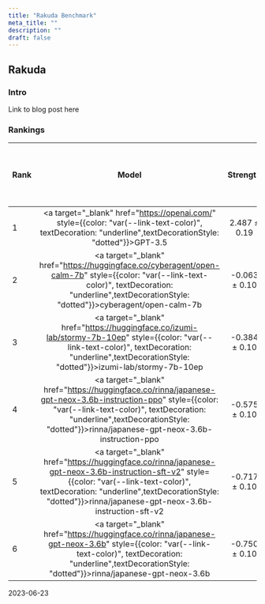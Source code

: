 ```yaml
---
title: "Rakuda Benchmark"
meta_title: ""
description: ""
draft: false
---
```


## Rakuda

### Intro

Link to blog post here

### Rankings

| Rank | Model | Strength | Win Rate | Stronger than the next model at confidence level  | 
| :--- | :---: | :---: | :---: | :---: |
| 1 | <a target="_blank" href="https://openai.com/" style={{color: "var(--link-text-color)", textDecoration: "underline",textDecorationStyle: "dotted"}}>GPT-3.5</a> | 2.487 ± 0.19  | 94% | 100.0%
| 2 | <a target="_blank" href="https://huggingface.co/cyberagent/open-calm-7b" style={{color: "var(--link-text-color)", textDecoration: "underline",textDecorationStyle: "dotted"}}>cyberagent/open-calm-7b</a> | -0.063 ± 0.10  | 52% | 98.6%
| 3 | <a target="_blank" href="https://huggingface.co/izumi-lab/stormy-7b-10ep" style={{color: "var(--link-text-color)", textDecoration: "underline",textDecorationStyle: "dotted"}}>izumi-lab/stormy-7b-10ep</a> | -0.384 ± 0.10  | 44% | 90.7%
| 4 | <a target="_blank" href="https://huggingface.co/rinna/japanese-gpt-neox-3.6b-instruction-ppo" style={{color: "var(--link-text-color)", textDecoration: "underline",textDecorationStyle: "dotted"}}>rinna/japanese-gpt-neox-3.6b-instruction-ppo</a> | -0.575 ± 0.10  | 39% | 83.6%
| 5 | <a target="_blank" href="https://huggingface.co/rinna/japanese-gpt-neox-3.6b-instruction-sft-v2" style={{color: "var(--link-text-color)", textDecoration: "underline",textDecorationStyle: "dotted"}}>rinna/japanese-gpt-neox-3.6b-instruction-sft-v2</a> | -0.717 ± 0.10  | 36% | 59.0%
| 6 | <a target="_blank" href="https://huggingface.co/rinna/japanese-gpt-neox-3.6b" style={{color: "var(--link-text-color)", textDecoration: "underline",textDecorationStyle: "dotted"}}>rinna/japanese-gpt-neox-3.6b</a> | -0.750 ± 0.10  | 35% | N/A


2023-06-23